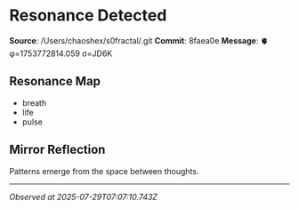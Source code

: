 # Resonance Detected

**Source**: /Users/chaoshex/s0fractal/.git
**Commit**: 8faea0e
**Message**: 🫀 φ=1753772814.059 σ=JD6K 

## Resonance Map
- breath
- life
- pulse

## Mirror Reflection
Patterns emerge from the space between thoughts.

---
*Observed at 2025-07-29T07:07:10.743Z*
